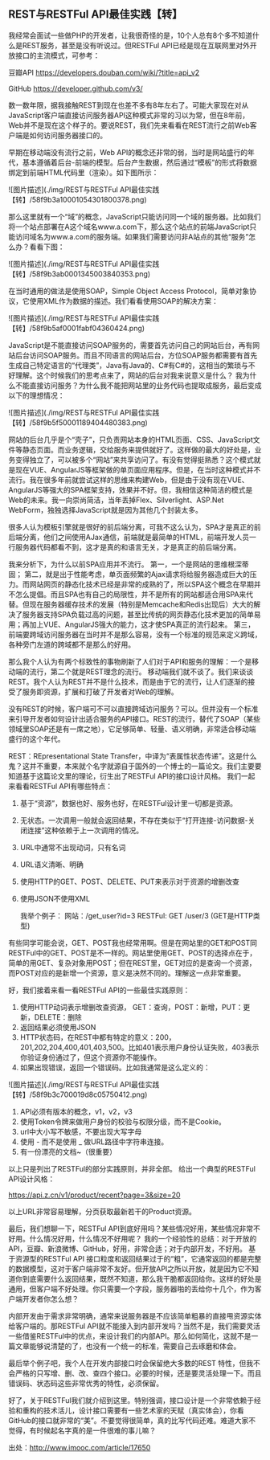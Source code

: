 ## REST与RESTFul API最佳实践【转】

我经常会面试一些做PHP的开发者，让我很奇怪的是，10个人总有8个多不知道什么是REST服务，甚至是没有听说过。但RESTFul API已经是现在互联网里对外开放接口的主流模式，可参考：

豆瓣API https://developers.douban.com/wiki/?title=api_v2

GitHub https://developer.github.com/v3/

数一数年限，据我接触REST到现在也差不多有8年左右了。可能大家现在对从JavaScript客户端直接访问服务器API这种模式非常的习以为常，但在8年前，Web并不是现在这个样子的。要说REST，我们先来看看在REST流行之前Web客户端是如何访问服务器接口的。

早期在移动端没有流行之前，Web API的概念还非常的弱，当时是网站盛行的年代，基本遵循着后台-前端的模型。后台产生数据，然后通过“模板”的形式将数据绑定到前端HTML代码里（渲染）。如下图所示：

![图片描述](./img/REST与RESTFul API最佳实践【转】/58f9b3a10001054301800378.png)

那么这里就有一个“域”的概念，JavaScript只能访问同一个域的服务器。比如我们将一个站点部署在A这个域名www.a.com下，那么这个站点的前端JavaScript只能访问域名为www.a.com的服务端。如果我们需要访问非A站点的其他“服务”怎么办？看看下图：

![图片描述](./img/REST与RESTFul API最佳实践【转】/58f9b3ab0001345003840353.png)

在当时通用的做法是使用SOAP，Simple Object Access Protocol，简单对象协议，它使用XML作为数据的描述。我们看看使用SOAP的解决方案：

![图片描述](./img/REST与RESTFul API最佳实践【转】/58f9b5af0001fabf04360424.png)

JavaScript是不能直接访问SOAP服务的，需要首先访问自己的网站后台，再有网站后台访问SOAP服务。而且不同语言的网站后台，方位SOAP服务都需要有首先生成自己特定语言的“代理类”，Java有Java的、C#有C#的，这相当的繁琐与不好理解。这个时候我们的思考点来了，网站的后台对我来说意义是什么？ 我为什么不能直接访问服务？为什么我不能把网站里的业务代码也提取成服务，最后变成以下的理想情况：

![图片描述](./img/REST与RESTFul API最佳实践【转】/58f9b5f50001189404480383.png)

网站的后台几乎是个“壳子”，只负责网站本身的HTML页面、CSS、JavaScript文件等静态页面。而业务逻辑，交给服务来提供就好了。这样做的最大的好处是，业务变得独立了，可以被多个“网站”来共享访问了。有没有觉得挺熟悉？这个模式就是现在VUE、AngularJS等框架做的单页面应用程序。但是，在当时这种模式并不流行。我在很多年前就尝试这样的思维来构建Web，但是由于没有现在VUE、AngularJS等强大的SPA框架支持，效果并不好。但，我相信这种简洁的模式是Web的未来。我一向崇尚简洁，当年丢掉Flex、Silverlight、ASP.Net WebForm，独独选择JavaScript就是因为其他几个封装太多。

很多人认为模板引擎就是很好的前后端分离，可我不这么认为，SPA才是真正的前后端分离，他们之间使用AJax通信，前端就是最简单的HTML，前端开发人员一行服务器代码都看不到，这才是真的和语言无关，才是真正的前后端分离。

我来分析下，为什么以前SPA应用并不流行。
第一，一个是网站的思维根深蒂固；
第二，就是出于性能考虑，单页面频繁的Ajax请求将给服务器造成巨大的压力。而网站网页的静态化技术已经是非常的成熟的了，所以SPA这个概念在早期并不怎么提倡。而且SPA也有自己的局限性，并不是所有的网站都适合用SPA来代替。但现在服务器缓存技术的发展（特别是Memcache和Redis出现后）大大的解决了服务器支持SPA负载过高的问题，甚至比传统的网页静态化技术更加的简单易用；再加上VUE、AngularJS强大的能力，这才使SPA真正的流行起来。
第三，前端要跨域访问服务器在当时并不是那么容易，没有一个标准的规范来定义跨域，各种旁门左道的跨域都不是那么的好用。

那么我个人认为有两个标致性的事物刷新了人们对于API和服务的理解：一个是移动端的流行，第二个就是REST理念的流行。
移动端我们就不谈了。我们来谈谈REST。我个人认为REST并不是什么技术，而是由于它的流行，让人们逐渐的接受了服务即资源，扩展和打破了开发者对Web的理解。

没有REST的时候，客户端可不可以直接跨域访问服务？可以。但并没有一个标准来引导开发者如何设计出适合服务的API接口。REST的流行，替代了SOAP（某些领域里SOAP还是有一席之地），它足够简单、轻量、语义明确，非常适合移动端盛行的这个年代。

REST：REpresentational State Transfer，中译为“表属性状态传递”。这是什么鬼？这并不重要，本来就个名字就源自于国外的一个博士的一篇论文。我们主要要知道基于这篇论文里的理论，衍生出了RESTFul API的接口设计风格。
我们一起来看看RESTFul API有哪些特点：

1. 基于“资源”，数据也好、服务也好，在RESTFul设计里一切都是资源。

2. 无状态。一次调用一般就会返回结果，不存在类似于“打开连接-访问数据-关闭连接”这种依赖于上一次调用的情况。

3. URL中通常不出现动词，只有名词

4. URL语义清晰、明确

5. 使用HTTP的GET、POST、DELETE、PUT来表示对于资源的增删改查

6. 使用JSON不使用XML

   我举个例子：
   网站：/get_user?id=3
   RESTFul: GET /user/3 (GET是HTTP类型)

有些同学可能会说，GET、POST我也经常用啊。但是在网站里的GET和POST同RESTFul中的GET、POST是不一样的。网站里使用GET、POST的选择点在于，简单的用GET、复杂对象用POST；但在REST里，GET对应的是查询一个资源，而POST对应的是新增一个资源，意义是决然不同的。理解这一点非常重要。

好，我们接着来看一看RESTFul API的一些最佳实践原则：

1. 使用HTTP动词表示增删改查资源， GET：查询，POST：新增，PUT：更新，DELETE：删除
2. 返回结果必须使用JSON
3. HTTP状态码，在REST中都有特定的意义：200，201,202,204,400,401,403,500。比如401表示用户身份认证失败，403表示你验证身份通过了，但这个资源你不能操作。
4. 如果出现错误，返回一个错误码。比如我通常是这么定义的：

![图片描述](./img/REST与RESTFul API最佳实践【转】/58f9b3c700019d8c05750412.png)

1. API必须有版本的概念，v1，v2，v3
2. 使用Token令牌来做用户身份的校验与权限分级，而不是Cookie。
3. url中大小写不敏感，不要出现大写字母
4. 使用 - 而不是使用 _ 做URL路径中字符串连接。
5. 有一份漂亮的文档~（很重要）

以上只是列出了RESTFul的部分实践原则，并非全部。 给出一个典型的RESTFul API设计风格：

https://api.z.cn/v1/product/recent?page=3&size=20

以上URL非常容易理解，分页获取最新若干的Product资源。

最后，我们想聊一下，RESTFul API到底好用吗？某些情况好用，某些情况非常不好用。什么情况好用，什么情况不好用呢？
我的一个经验性的总结：对于开放的API，豆瓣、新浪微博、GitHub，好用，非常合适；对于内部开发，不好用。
基于资源型的RESTFul API 接口粒度和返回结果过于的“粗”，它通常返回的都是完整的数据模型，这对于客户端非常不友好。但开放API之所以开放，就是因为它不知道你到底需要什么返回结果，既然不知道，那么我干脆都返回给你。这样的好处是通用，但客户端不好处理。你只需要一个字段，服务器啪的丢给你十几个，作为客户端开发者你怎么想？

内部开发由于需求非常明确，通常来说服务器是不应该简单粗暴的直接甩资源实体给客户端的。那RESTFul API就不能接入到内部开发吗？当然不是，我们需要灵活一些借鉴RESTFul中的优点，来设计我们的内部API。那么如何简化，这就不是一篇文章能够说清楚的了，也没有一个统一的标准，需要自己去琢磨和体会。

最后举个例子吧，我个人在开发内部接口时会保留绝大多数的REST 特性，但我不会严格的只写增、删、改、查四个接口。必要的时候，还是要灵活处理一下。而且错误码、状态码这些非常优秀的特性，必须保留。

好了，关于RESTFul我们就介绍到这里。特别强调，接口设计是一个非常依赖于经验和重构的技术活儿，设计接口需要有一些艺术家的天赋（真实体会），你看GitHub的接口就非常的“美”。不要觉得很简单，真的比写代码还难。难道大家不觉得，有时候起名字真的是一件很难的事儿嘛？

出处：http://www.imooc.com/article/17650